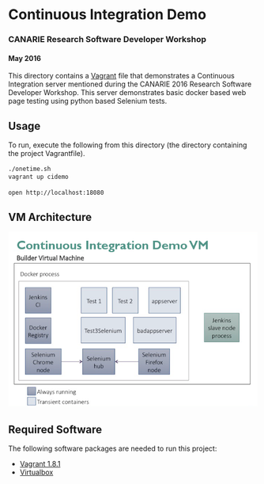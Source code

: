 # Continuous Integration Demo
### CANARIE Research Software Developer Workshop
#### May 2016

This directory contains a [Vagrant](https://www.vagrantup.com/) file that demonstrates a Continuous Integration server mentioned during the CANARIE 2016 Research Software Developer Workshop.  This server demonstrates basic docker based web page testing using python based Selenium tests.

## Usage
To run, execute the following from this directory (the directory containing the project Vagrantfile).

	./onetime.sh
	vagrant up cidemo

	open http://localhost:18080

## VM Architecture
![cidemo VM architecture diagram](VM_architecture.png)

## Required Software
The following software packages are needed to run this project:

* [Vagrant 1.8.1](https://www.vagrantup.com/downloads.html)
* [Virtualbox](https://www.virtualbox.org/wiki/Downloads)
